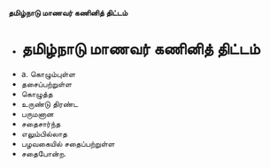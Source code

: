 **தமிழ்நாடு மாணவர் கணினித் திட்டம்**
- # தமிழ்நாடு மாணவர் கணினித் திட்டம்
- a. கொழும்புள்ள
- தசைப்பற்றுள்ள
- கொழுத்த
- உருண்டு திரண்ட
- பருமனான
- சதைசார்ந்த
- எலும்பில்லாத
- பழவகையில் சதைப்பற்றுள்ள
- சதைபோன்ற.

